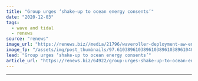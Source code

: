 ```yaml
---
title: "Group urges ‘shake-up to ocean energy consents’"
date: "2020-12-03"
tags: 
  - wave and tidal
  - renews
source: "renews"
image_url: "https://renews.biz//media/21796/waveroller-deployment-aw-energy.png?mode=crop&width=770&heightratio=0.6103896103896103896103896104&slimmage=true"
image_fp: "/assets/img/post_thumbnails/97.6103896103896103896103896104&slimmage=true"
lead: "Group urges ‘shake-up to ocean energy consents’"
article_url: "https://renews.biz/64922/group-urges-shake-up-to-ocean-energy-consents/"
---
```


---

